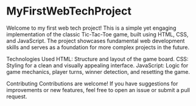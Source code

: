 # MyFirstWebTechProject


Welcome to my first web tech project! This is a simple yet engaging implementation of the classic Tic-Tac-Toe game, built using HTML, CSS, and JavaScript. The project showcases fundamental web development skills and serves as a foundation for more complex projects in the future.

Technologies Used
HTML: Structure and layout of the game board.
CSS: Styling for a clean and visually appealing interface.
JavaScript: Logic for game mechanics, player turns, winner detection, and resetting the game.


Contributing
Contributions are welcome! If you have suggestions for improvements or new features, feel free to open an issue or submit a pull request.
